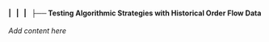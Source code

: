 #### |   |   |   ├── Testing Algorithmic Strategies with Historical Order Flow Data

*Add content here*